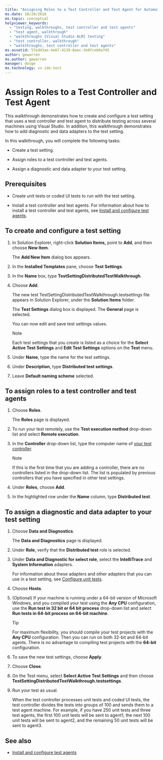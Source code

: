 ```yaml
---
title: "Assigning Roles to a Test Controller and Test Agent for Automated Testing in Visual Studio"
ms.date: 10/20/2016
ms.topic: conceptual
helpviewer_keywords: 
  - "testing, walkthroughs, test controller and test agents"
  - "test agent, walkthrough"
  - "walkthroughs [Visual Studio ALM] testing"
  - "test controller, walkthrough"
  - "walkthroughs, test controller and test agents"
ms.assetid: 57ed43ae-4e67-4139-8aec-3e9fceb0a745
author: gewarren
ms.author: gewarren
manager: douge
ms.technology: vs-ide-test
---
```

# Assign Roles to a Test Controller and Test Agent

This walkthrough demonstrates how to create and configure a test setting that uses a test controller and test agent to distribute testing across several machines using Visual Studio. In addition, this walkthrough demonstrates how to add diagnostic and data adapters to the test setting.

In this walkthrough, you will complete the following tasks:

-   Create a test setting.

-   Assign roles to a test controller and test agents.

-   Assign a diagnostic and data adapter to your test setting.

## Prerequisites

-   Create unit tests or coded UI tests to run with the test setting.

-   Install a test controller and test agents. For information about how to install a test controller and test agents, see [Install and configure test agents](../test/lab-management/install-configure-test-agents.md).

## To create and configure a test setting

1.  In Solution Explorer, right-click **Solution Items,** point to **Add**, and then choose **New Item**.

     The **Add New Item** dialog box appears.

2.  In the **Installed Templates** pane, choose **Test Settings**.

3.  In the **Name** box, type **TestSettingDistributedTestWalkthrough**.

4.  Choose **Add**.

     The new test TestSettingDistributedTestWalkthrough.testsettings file appears in Solution Explorer, under the **Solution Items** folder.

     The **Test Settings** dialog box is displayed. The **General** page is selected.

     You can now edit and save test settings values.

    > [!NOTE]
    > Each test settings that you create is listed as a choice for the **Select Active Test Settings** and **Edit Test Settings** options on the **Test** menu.

5.  Under **Name**, type the name for the test settings.

6.  Under **Description**, type **Distributed test settings**.

7.  Leave **Default naming scheme** selected.

## To assign roles to a test controller and test agents

1.  Choose **Roles**.

     The **Roles** page is displayed.

2.  To run your test remotely, use the **Test execution method** drop-down list and select **Remote execution**.

3.  In the **Controller** drop-down list, type the computer name of [your test controller](../test/lab-management/install-configure-test-agents.md).

    > [!NOTE]
    > If this is the first time that you are adding a controller, there are no controllers listed in the drop-down list. The list is populated by previous controllers that you have specified in other test settings.

4.  Under **Roles**, choose **Add**.

5.  In the highlighted row under the **Name** column, type **Distributed test**.

## To assign a diagnostic and data adapter to your test setting

1.  Choose **Data and Diagnostics**.

     The **Data and Diagnostics** page is displayed.

2.  Under **Role**, verify that the **Distributed test** role is selected.

3.  Under **Data and Diagnostic for select role**, select the **IntelliTrace** and **System Information** adapters.

     For information about these adapters and other adapters that you can use in a test setting, see [Configure unit tests](../test/configure-unit-tests-by-using-a-dot-runsettings-file.md).

4.  Choose **Hosts**.

5.  (Optional) If your machine is running under a 64-bit version of Microsoft Windows, and you compiled your test using the **Any CPU** configuration, use the **Run test in 32 bit or 64 bit process** drop-down list and select **Run tests in 64-bit process on 64-bit machine**.

    > [!TIP]
    > For maximum flexibility, you should compile your test projects with the **Any CPU** configuration. Then you can run on both 32-bit and 64-bit agents. There is no advantage to compiling test projects with the **64-bit** configuration.

6.  To save the new test settings, choose **Apply**.

7.  Choose **Close**.

8.  On the Test menu, select **Select Active Test Settings** and then choose **TestSettingDistributedTestWalkthrough.testsettings**.

9. Run your test as usual.

     When the test controller processes unit tests and coded UI tests, the test controller divides the tests into groups of 100 and sends them to a test agent machine. For example, if you have 250 unit tests and three test agents, the first 100 unit tests will be sent to agent1, the next 100 unit tests will be sent to agent2, and the remaining 50 unit tests will be sent to agent3.

## See also

- [Install and configure test agents](../test/lab-management/install-configure-test-agents.md)